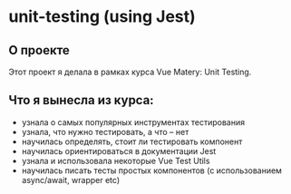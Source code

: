 # unit-testing (using Jest)

## О проекте

Этот проект я делала в рамках курса Vue Matery: Unit Testing.

## Что я вынесла из курса: 

- узнала о самых популярных инструментах тестирования
- узнала, что нужно тестировать, а что – нет
- научилась определять, стоит ли тестировать компонент
- научилась ориентироваться в документации Jest
- узнала и использовала некоторые Vue Test Utils
- научилась писать тесты простых компонентов (с использованием async/await, wrapper etc)
